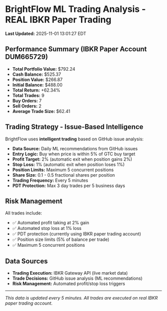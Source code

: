 # BrightFlow ML Trading Analysis - REAL IBKR Paper Trading

**Last Updated:** 2025-11-01 13:01:27 EDT

## Performance Summary (IBKR Paper Account DUM665729)

- **Total Portfolio Value:** $792.24
- **Cash Balance:** $525.37
- **Position Value:** $266.87
- **Initial Balance:** $488.00
- **Total Return:** +62.34%
- **Total Trades:** 9
- **Buy Orders:** 7
- **Sell Orders:** 2
- **Average Trade Size:** $62.41

## Trading Strategy - Issue-Based Intelligence

BrightFlow uses **intelligent trading** based on GitHub issue analysis:
- **Data Source:** Daily ML recommendations from GitHub issues
- **Entry Logic:** Buy when price is within 5% of GTC buy target
- **Profit Target:** 2% (automatic exit when position gains 2%)
- **Stop Loss:** 1% (automatic exit when position loses 1%)
- **Position Limits:** Maximum 5 concurrent positions
- **Share Size:** 0.1 - 0.5 fractional shares per position
- **Trading Frequency:** Every 5 minutes
- **PDT Protection:** Max 3 day trades per 5 business days

## Risk Management

All trades include:
- ✅ Automated profit taking at 2% gain
- ✅ Automated stop loss at 1% loss
- ✅ PDT protection (currently using IBKR paper trading account)
- ✅ Position size limits (5% of balance per trade)
- ✅ Maximum 5 concurrent positions

## Data Sources

- **Trading Execution:** IBKR Gateway API (live market data)
- **Trade Decisions:** GitHub issue analysis (ML recommendations)
- **Risk Management:** Automated profit/stop loss triggers

---

*This data is updated every 5 minutes. All trades are executed on real IBKR paper trading account.*

